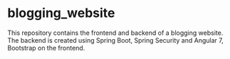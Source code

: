 # blogging_website
This repository contains the frontend and backend of a blogging website.
The backend is created using Spring Boot, Spring Security and Angular 7, Bootstrap on the frontend.
